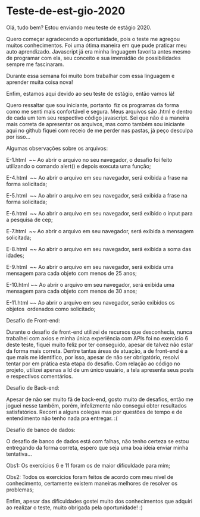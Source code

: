 # Teste-de-est-gio-2020

Olá, tudo bem?
Estou enviando meu teste de estágio 2020.

Quero começar agradecendo a oportunidade, pois o teste me agregou muitos conhecimentos. 
Foi uma ótima maneira em que pude praticar meu auto aprendizado.
Javascript já era minha linguagem favorita antes mesmo de programar com ela, 
seu conceito e sua imensidão de possibilidades sempre me fascinaram. 

Durante essa semana foi muito bom trabalhar com essa linguagem e aprender muita coisa nova!

Enfim, estamos aqui devido ao seu teste de estágio, então vamos lá!

Quero ressaltar que sou iniciante, portanto  fiz os programas da forma como me senti mais confortável e segura.
Meus arquivos são .html e dentro de cada um tem seu respectivo código javascript. 
Sei que não é a maneira mais correta de apresentar os arquivos, mas como também sou iniciante aqui no github fiquei com receio de me perder nas pastas, já peço desculpa por isso...

Algumas observações sobre os arquivos:

E-1.html  ~~ Ao abrir o arquivo no seu navegador, o desafio foi feito utilizando o comando alert() e depois executa uma função;

E-4.html  ~~ Ao abrir o arquivo em seu navegador, será exibida a frase na forma solicitada;

E-5.html  ~~ Ao abrir o arquivo em seu navegador, será exibida a frase na forma solicitada;

E-6.html  ~~ Ao abrir o arquivo em seu navegador, será exibido o input para a pesquisa de cep;

E-7.html  ~~ Ao abrir o arquivo em seu navegador, será exibida a mensagem solicitada;

E-8.html  ~~ Ao abrir o arquivo em seu navegador, será exibida a soma das idades;

E-9.html  ~~ Ao abrir o arquivo em seu navegador, será exibida uma mensagem para cada objeto com menos de 25 anos;

E-10.html ~~ Ao abrir o arquivo em seu navegador, será exibida uma mensagem para cada objeto com menos de 30 anos;

E-11.html ~~ Ao abrir o arquivo em seu navegador, serão exibidos os objetos  ordenados como solicitado;

Desafio de Front-end:

Durante o desafio de front-end utilizei de recursos que desconhecia, nunca trabalhei com axios e minha única experiência com APIs foi no exercicio 6 deste teste,
fiquei muito feliz por ter conseguido, apesar de talvez não estar da forma mais correta. Dentre tantas áreas de atuação, a de front-end é a que mais me identifico, por isso, apesar de não ser obrigatório, resolvi tentar por em prática esta etapa do desafio. 
Com relação ao código no projeto, utilizei apenas a Id de um único usuário, a tela apresenta seus posts e respectivos comentários. 

Desafio de Back-end:

Apesar de não ser muito fã de back-end, gosto muito de desafios, então me joguei nesse também, porém, infelizmente não consegui obter resultados satisfatórios.
Recorri a alguns colegas mas por questões de tempo e de entendimento não tenho nada pra entregar. :(

Desafio de banco de dados:

O desafio de banco de dados está com falhas, não tenho certeza se estou entregando da forma correta, espero que seja uma boa ideia enviar minha tentativa... 

Obs1: Os exercícios 6 e 11 foram os de maior dificuldade para mim;

Obs2: Todos os exercícios foram feitos de acordo com meu nível de conhecimento, certamente existem maneiras melhores de resolver os problemas;

Enfim, apesar das dificuldades gostei muito dos conhecimentos que adquiri ao realizar o teste, muito obrigada pela oportunidade! :)
